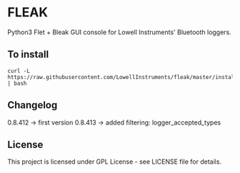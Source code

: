 # FLEAK

Python3 Flet + Bleak GUI console for Lowell Instruments' Bluetooth loggers.


## To install

```console
curl -L https://raw.githubusercontent.com/LowellInstruments/fleak/master/installer/installer_fleak.sh | bash
```


## Changelog

0.8.412 -> first version
0.8.413 -> added filtering: logger_accepted_types

## License

This project is licensed under GPL License - see LICENSE file for details.
